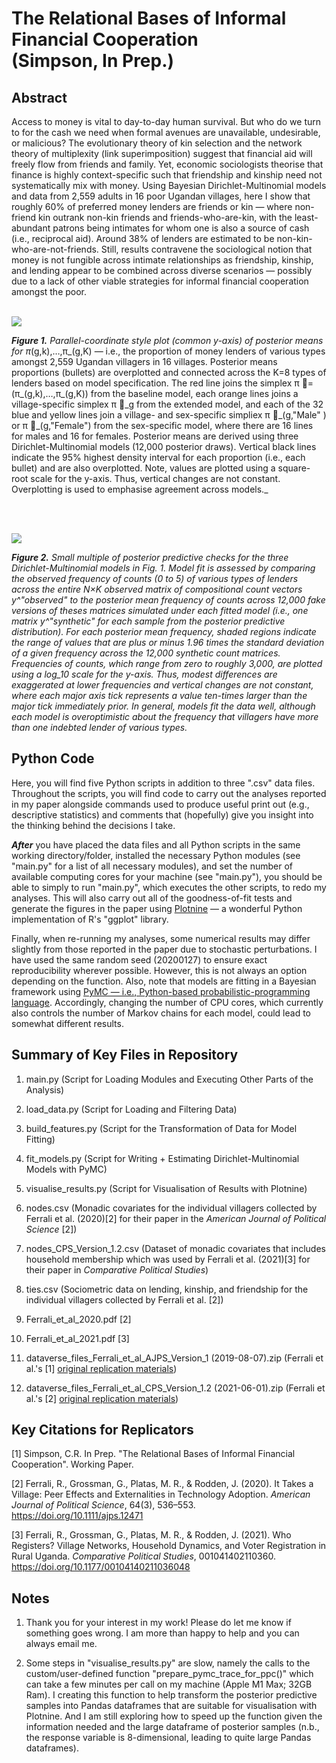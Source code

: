 # The Relational Bases of Informal Financial Cooperation <br> (Simpson, In Prep.)


## Abstract
Access to money is vital to day-to-day human survival. But who do we turn to for the cash we need when formal avenues are unavailable, undesirable, or malicious? The evolutionary theory of kin selection and the network theory of multiplexity (link superimposition) suggest that financial aid will freely flow from friends and family. Yet, economic sociologists theorise that finance is highly context-specific such that friendship and kinship need not systematically mix with money. Using Bayesian Dirichlet-Multinomial models and data from 2,559 adults in 16 poor Ugandan villages, here I show that roughly 60% of preferred money lenders are friends or kin — where non-friend kin outrank non-kin friends and friends-who-are-kin, with the least-abundant patrons being intimates for whom one is also a source of cash (i.e., reciprocal aid). Around 38% of lenders are estimated to be non-kin-who-are-not-friends. Still, results contravene the sociological notion that money is not fungible across intimate relationships as friendship, kinship, and lending appear to be combined across diverse scenarios — possibly due to a lack of other viable strategies for informal financial cooperation amongst the poor.<br>
<br>

![](https://github.com/cohensimpson/moneyaid/blob/main/F1_Proportions_Lender_Types_Parallel_Coordinates.svg) 
<br> 

_**Figure 1.** Parallel-coordinate style plot (common y-axis) of posterior means for π_(g,k),…,π_(g,K) — i.e., the proportion of money lenders of various types amongst 2,559 Ugandan villagers in 16 villages. Posterior means proportions (bullets) are overplotted and connected across the K=8 types of lenders based on model specification. The red line joins the simplex π ⃗=(π_(g,k),…,π_(g,K)) from the baseline model, each orange lines joins a village-specific simplex π ⃗_g from the extended model, and each of the 32 blue and yellow lines join a village- and sex-specific simpliex π ⃗_(g,"Male" )  or π ⃗_(g,"Female") from the sex-specific model, where there are 16 lines for males and 16 for females. Posterior means are derived using three Dirichlet-Multinomial models (12,000 posterior draws). Vertical black lines indicate the 95% highest density interval for each proportion (i.e., each bullet) and are also overplotted. Note, values are plotted using a square-root scale for the y-axis. Thus, vertical changes are not constant. Overplotting is used to emphasise agreement across models._

<br>
<br> 

![](https://github.com/cohensimpson/moneyaid/blob/main/F2_Posterior_Predictive_Checks_Count_Frequencies.svg) 
<br> 

_**Figure 2.** Small multiple of posterior predictive checks for the three Dirichlet-Multinomial models in Fig. 1. Model fit is assessed by comparing the observed frequency of counts (0 to 5) of various types of lenders across the entire N×K observed matrix of compositional count vectors y^"observed"  to the posterior mean frequency of counts across 12,000 fake versions of theses matrices simulated under each fitted model (i.e., one matrix y^"synthetic"  for each sample from the posterior predictive distribution). For each posterior mean frequency, shaded regions indicate the range of values that are plus or minus 1.96 times the standard deviation of a given frequency across the 12,000 synthetic count matrices. Frequencies of counts, which range from zero to roughly 3,000, are plotted using a log_10 scale for the y-axis. Thus, modest differences are exaggerated at lower frequencies and vertical changes are not constant, where each major axis tick represents a value ten-times larger than the major tick immediately prior. In general, models fit the data well, although each model is overoptimistic about the frequency that villagers have more than one indebted lender of various types._



## Python Code
Here, you will find five Python scripts in addition to three ".csv" data files. Throughout the scripts, you will find code to carry out the analyses reported in my paper alongside commands used to produce useful print out (e.g., descriptive statistics) and comments that (hopefully) give you insight into the thinking behind the decisions I take.

**_After_** you have placed the data files and all Python scripts in the same working directory/folder, installed the necessary Python modules (see "main.py" for a list of all necessary modules), and set the number of available computing cores for your machine (see "main.py"), you should be able to simply to run "main.py", which executes the other scripts, to redo my analyses. This will also carry out all of the goodness-of-fit tests and generate the figures in the paper using [Plotnine](https://plotnine.readthedocs.io/en/stable/) — a wonderful Python implementation of R's "ggplot" library.

Finally, when re-running my analyses, some numerical results may differ slightly from those reported in the paper due to stochastic perturbations. I have used the same random seed (20200127) to ensure exact reproducibility wherever possible. However, this is not always an option depending on the function. Also, note that models are fitting in a Bayesian framework using [PyMC — i.e., Python-based probabilistic-programming language](https://www.pymc.io/welcome.html). Accordingly, changing the number of CPU cores, which currently also controls the number of Markov chains for each model, could lead to somewhat different results.  


## Summary of Key Files in Repository
 1) main.py (Script for Loading Modules and Executing Other Parts of the Analysis)
 
 2) load_data.py (Script for Loading and Filtering Data)
 
 3) build_features.py (Script for the Transformation of Data for Model Fitting)
 
 4) fit_models.py (Script for Writing + Estimating Dirichlet-Multinomial Models with PyMC)
 
 5) visualise_results.py (Script for Visualisation of Results with Plotnine)
 
 6) nodes.csv (Monadic covariates for the individual villagers collected by Ferrali et al. (2020)[2] for their paper in the _American Journal of Political Science_ [2]) 

 7) nodes_CPS_Version_1.2.csv (Dataset of monadic covariates that includes household membership which was used by Ferrali et al. (2021)[3] for their paper in _Comparative Political Studies_) 

 8) ties.csv (Sociometric data on lending, kinship, and friendship for the individual villagers collected by Ferrali et al. [2]) 

 9) Ferrali_et_al_2020.pdf [2] 
 
 10) Ferrali_et_al_2021.pdf [3]
 
 11) dataverse_files_Ferrali_et_al_AJPS_Version_1 (2019-08-07).zip (Ferrali et al.'s [1] [original replication materials](https://doi.org/10.7910/DVN/NOYBCQ))
 
 12) dataverse_files_Ferrali_et_al_CPS_Version_1.2 (2021-06-01).zip (Ferrali et al.'s [2] [original replication materials](https://doi.org/10.7910/DVN/YEFRPC))
 
 
## Key Citations for Replicators
[1] Simpson, C.R. In Prep. "The Relational Bases of Informal Financial Cooperation". Working Paper.

[2] Ferrali, R., Grossman, G., Platas, M. R., & Rodden, J. (2020). It Takes a Village: Peer Effects and Externalities in Technology Adoption. _American Journal of Political Science_, 64(3), 536–553. https://doi.org/10.1111/ajps.12471

[3] Ferrali, R., Grossman, G., Platas, M. R., & Rodden, J. (2021). Who Registers? Village Networks, Household Dynamics, and Voter Registration in Rural Uganda. _Comparative Political Studies_, 001041402110360. https://doi.org/10.1177/00104140211036048


## Notes
1) Thank you for your interest in my work! Please do let me know if something goes wrong. I am more than happy to help and you can always email me.

2) Some steps in "visualise_results.py" are slow, namely the calls to the custom/user-defined function "prepare_pymc_trace_for_ppc()" which can take a few minutes per call on my machine (Apple M1 Max; 32GB Ram). I creating this function to help transform the posterior predictive samples into Pandas dataframes that are suitable for visualisation with Plotnine. And I am still exploring how to speed up the function given the information needed and the large dataframe of posterior samples (n.b., the response variable is 8-dimensional, leading to quite large Pandas dataframes).

